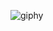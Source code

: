 
![giphy](https://user-images.githubusercontent.com/93211334/138946343-c843b790-67a2-4203-b5f8-26b9c7726ad5.gif)
